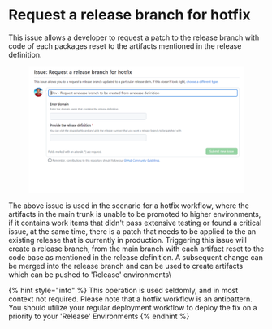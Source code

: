 # Request a release branch for hotfix

This issue allows a developer to request a patch to the release branch with code of each packages reset to the artifacts mentioned in the release definition.

<figure><img src="../../.gitbook/assets/image (6).png" alt=""><figcaption></figcaption></figure>

The above issue is used in the scenario for a hotfix workflow, where the artifacts in the main trunk is unable to be promoted to higher environments, if it contains work items  that didn't pass extensive testing or found a critical issue,  at the same time, there is a patch that needs to be applied to the an existing release that is currently in production.  Triggering this issue will create a release branch, from the main branch with each artifact reset to the code base as mentioned in the release definition. A subsequent change can be merged into the release branch and can be used to  create artifacts which can be pushed to 'Release' environments\


{% hint style="info" %}
This operation is used seldomly, and in most context not required. Please note that a hotfix workflow is an antipattern. You should utilize your regular  deployment workflow to deploy the fix on a priority to your 'Release' Environments
{% endhint %}
